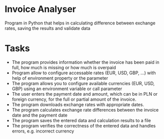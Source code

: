# Invoice Analyser

Program in Python that helps in calculating difference between exchange rates, saving the results and validate data

# Tasks
- The program provides information whether the invoice has been paid in full, how much is missing or how much is overpaid
- Program allow to configure accessable rates (EUR, USD, GBP, ...) with help of environment property or the parameter
- The program allows you to configure available currencies (EUR, USD, GBP) using an environment variable or call parameter
- The user enters the payment date and amount, which can be in PLN or foreign currency, for the full or partial amount of the invoice.
- The program downloads exchange rates with appropriate dates.
- The program calculates exchange rate differences between the invoice date and the payment date
- The program saves the entered data and calculation results to a file
- The program verifies the correctness of the entered data and handles errors, e.g. incorrect currency
